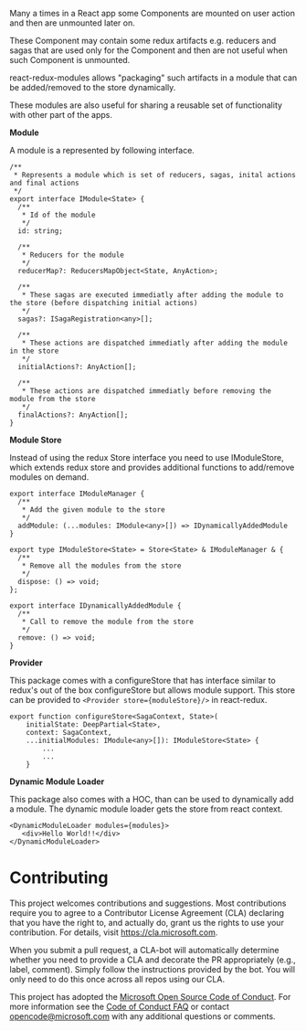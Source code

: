 Many a times in a React app some Components are mounted on user action and then are unmounted later on.

These Component may contain some redux artifacts e.g. reducers and sagas that are used only for the Component and then are not useful when such Component is unmounted.

react-redux-modules allows "packaging" such artifacts in a module that can be added/removed to the store dynamically.

These modules are also useful for sharing a reusable set of functionality with other part of the apps.
 

**Module**

A module is a represented by following interface. 

```
/**
 * Represents a module which is set of reducers, sagas, inital actions and final actions
 */
export interface IModule<State> {
  /**
   * Id of the module
   */
  id: string;

  /**
   * Reducers for the module
   */
  reducerMap?: ReducersMapObject<State, AnyAction>;

  /**
   * These sagas are executed immediatly after adding the module to the store (before dispatching initial actions)
   */
  sagas?: ISagaRegistration<any>[];

  /**
   * These actions are dispatched immediatly after adding the module in the store
   */
  initialActions?: AnyAction[];

  /**
   * These actions are dispatched immediatly before removing the module from the store
   */
  finalActions?: AnyAction[];
}
```

**Module Store**

Instead of using the redux Store interface you need to use IModuleStore, which extends redux store and provides additional functions to add/remove modules on demand.

```
export interface IModuleManager {
  /**
   * Add the given module to the store
   */
  addModule: (...modules: IModule<any>[]) => IDynamicallyAddedModule
}

export type IModuleStore<State> = Store<State> & IModuleManager & {
  /**
   * Remove all the modules from the store
   */
  dispose: () => void;
};

export interface IDynamicallyAddedModule {
  /**
   * Call to remove the module from the store
   */
  remove: () => void;
}
```

**Provider**

This package comes with a configureStore that has interface similar to redux's out of the box configureStore but allows module support. This store can be provided to ```<Provider store={moduleStore}/>``` in react-redux.

```
export function configureStore<SagaContext, State>(
    initialState: DeepPartial<State>, 
    context: SagaContext, 
    ...initialModules: IModule<any>[]): IModuleStore<State> {
        ...
        ...
    }
```

**Dynamic Module Loader**

This package also comes with a HOC, than can be used to dynamically add a module. The dynamic module loader gets the store from react context.
```
<DynamicModuleLoader modules={modules}>
   <div>Hello World!!</div>
</DynamicModuleLoader>
``` 


# Contributing

This project welcomes contributions and suggestions.  Most contributions require you to agree to a
Contributor License Agreement (CLA) declaring that you have the right to, and actually do, grant us
the rights to use your contribution. For details, visit https://cla.microsoft.com.

When you submit a pull request, a CLA-bot will automatically determine whether you need to provide
a CLA and decorate the PR appropriately (e.g., label, comment). Simply follow the instructions
provided by the bot. You will only need to do this once across all repos using our CLA.

This project has adopted the [Microsoft Open Source Code of Conduct](https://opensource.microsoft.com/codeofconduct/).
For more information see the [Code of Conduct FAQ](https://opensource.microsoft.com/codeofconduct/faq/) or
contact [opencode@microsoft.com](mailto:opencode@microsoft.com) with any additional questions or comments.